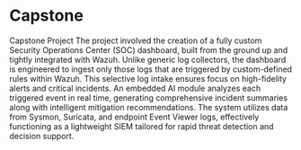 # Capstone
Capstone Project
The project involved the creation of a fully custom Security Operations Center (SOC) dashboard, built from the ground up and tightly integrated with Wazuh. Unlike generic log collectors, the dashboard is engineered to ingest only those logs that are triggered by custom-defined rules within Wazuh. This selective log intake ensures focus on high-fidelity alerts and critical incidents. An embedded AI module analyzes each triggered event in real time, generating comprehensive incident summaries along with intelligent mitigation recommendations. The system utilizes data from Sysmon, Suricata, and endpoint Event Viewer logs, effectively functioning as a lightweight SIEM tailored for rapid threat detection and decision support.
